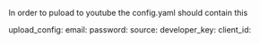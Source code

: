 In order to puload to youtube the config.yaml should contain this

upload_config:
    email: 
    password: 
    source: 
    developer_key:
    client_id: 
